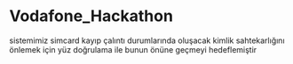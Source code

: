 # Vodafone_Hackathon
sistemimiz simcard kayıp çalıntı durumlarında oluşacak kimlik sahtekarlığını önlemek için  yüz doğrulama ile bunun önüne geçmeyi hedeflemiştir
![]()
